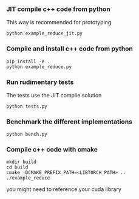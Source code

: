 ### JIT compile c++ code from python
This way is recommended for prototyping
```
python example_reduce_jit.py
```


### Compile and install c++ code from python
```
pip install -e .
python example_reduce.py
```

### Run rudimentary tests
The tests use the JIT compile solution
```
python tests.py
```

### Benchmark the different implementations

```
python bench.py
```

### Compile c++ code with cmake
```
mkdir build
cd build
cmake -DCMAKE_PREFIX_PATH=<LIBTORCH_PATH> ..
./example_reduce
```
you might need to reference your cuda library
